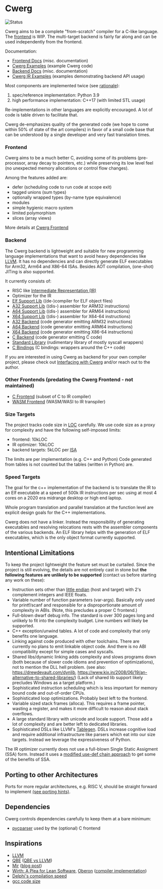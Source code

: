 # Cwerg

![Status](../../workflows/cwerg-tests/badge.svg)

Cwerg aims to be a complete "from-scratch" compiler for a C-like language.
The [frontend](FrontEnd) is WIP. The multi-target backend
is fairly far along and can be used independently from the frontend.

Documentation:
* [Frontend Docs](FrontEndDocs/) (misc. documentation)
* [Cwerg Examples](FrondEnd/TestData) (example Cwerg code)
* [Backend Docs](Docs/) (misc. documentation)
* [Cwerg IR Examples](Examples/) (examples demonstrating backend API usage)

Most components are implemented twice (see [rationale](Docs/why_python.md)):
1. spec/reference implementation: Python 3.9
2. high performance implementation: C++17 (with limited STL usage)

Re-implementations in other languages are explicitly encouraged. A lot of
code is table driven to facilitate that.

Cwerg de-emphasizes quality of the generated code (we hope to come within 50%
of state of the art  compilers) in favor of a small code base that can be
understood by a single developer and very fast translation times.

### Frontend

Cwerg aims to be a much better C, avoiding some of its problems (pre-processor,
array decay to pointers, etc.) while preserving its low level feel (no unexpected
memory allocations or control flow changes).

Among the features added are:
* defer (scheduling code to run code at scope exit)
* tagged unions (sum types)
* optionally wrapped types (by-name type equivalence)
* modules
* simple hygienic macro system
* limited polymorphism
* slices (array views)

More details at [Cwerg Frontend](FrontEnd)

### Backend

The Cwerg backend is lightweight and suitable for new programming
language implementations that want to avoid heavy dependencies like
[LLVM](https://llvm.org). It has no dependencies and can directly generate
ELF executables for Arm32, Arm64 and X86-64 ISAs.
Besides AOT compilation, (one-shot) JITing is also supported.

It currently consists of:

* RISC like [Intermediate Representation (IR)](Docs/opcodes.md)
* Optimizer for the IR
* [Elf Support Lib](Elf/)   ((de-)compiler for ELF object files)
* [A32 Support Lib](CpuA32/) ((dis-) assembler for ARM32 instructions)
* [A64 Support Lib](CpuA64/) ((dis-) assembler for ARM64 instructions)
* [X64 Support Lib](CpuX64/) ((dis-) assembler for X64-64 instructions)
* [A32 Backend](CodeGenA32/) (code generator emitting ARM32 instructions)
* [A64 Backend](CodeGenA64/) (code generator emitting ARM64 instructions)
* [X64 Backend](CodeGenX64/) (code generator emitting X86-64 instructions)
* [C Backend](CodeGenC/) (code generator emitting C code)
* [Standard Library](StdLib/) (rudimentary library of mostly syscall wrappers)
* [C Bindings](BindingsC/) (C bindings: wrappers around the C++ code)

If you are interested in using Cwerg as backend for your own compiler
project, please check out [Interfacing with Cwerg](Docs/interfacing_with_cwerg.md)
and/or reach out to the author.

### Other Frontends (predating the Cwerg Frontend - not maintained)

* [C Frontend](FrontEndC/)  (subset of C to IR compiler)
* [WASM Frontend](FrontEndWASM/) (WASM/WASI to IR transpiler)


### Size Targets

The project tracks code size in [LOC](CLOC.txt) carefully.
We use code size as a proxy for complexity and have the following self-imposed limits:
* frontend: 10kLOC
* IR optimizer: 10kLOC
* backend targets: 5kLOC per [ISA](https://en.wikipedia.org/wiki/Instruction_set_architecture)

The limits are per implementation (e.g. C++ and Python)
Code generated from tables is not counted but the tables (written in Python) are.

### Speed Targets

The goal for the c++ implementation of the backend is to translate the IR to an
Elf executable at a speed of 500k IR instructions per sec using at most 4 cores on a 2020 era midrange desktop or high end laptop.

Whole program translation and parallel translation at the function level are
explicit design goals for the C++ implementations.

Cwerg does not have a linker. Instead the responsibility of
generating executables and resolving relocations rests with the assembler
components of the various backends. An ELF library helps with the generation of
ELF executables, which is the only object format currently supported.

## Intentional Limitations

To keep the project lightweight the feature set must be curtailed.
Since the project is still evolving, the details are not entirely cast in stone but
**the following features are unlikely to be supported** (contact us before starting
any work on these):

* Instruction sets other than [little endian](https://en.wikipedia.org/wiki/Comparison_of_instruction_set_architectures) (host and target) with 2's complement integers and IEEE floats.
* Variable number of function parameters (var-args). Basically only used for
  printf/scanf and responsible for a disproportionate amount of complexity in
  ABIs. (Note, this precludes a proper C frontend.)
* Full-blown dwarf debug info. The standard is over 300 pages long and unlikely
  to fit into the complexity budget. Line numbers will likely be supported.
* C++ exception/unwind tables. A lot of code and complexity that only benefits one language.
* Linking against code produced with other toolchains. There are currently no plans
  to emit linkable object code. And there is no ABI compatibility except for simple cases and syscalls.
* Shared libs/dynamic linking adds complexity and slows programs down (both because
  of slower code idioms and prevention of optimizations), not
  to mention the DLL hell problem. (see also: https://drewdevault.com/dynlib,
  https://www.kix.in/2008/06/19/an-alternative-to-shared-libraries/)
  (Lack of shared lib support likely precludes Windows as a target platform.)
* Sophisticated instruction scheduling which is less important for memory
  bound code and out-of-order CPUs.
* Sophisticated loop optimizations. Probably best left to the frontend.
* Variable sized stack frames (alloca). This requires a frame pointer, wasting a register,
  and makes it more difficult to reason about stack overflows.
* A large standard library with unicode and locale support. Those add a lot of
  complexity and are better left to dedicated libraries.
* Sophisticated DSLs like LLVM's [Tablegen](https://llvm.org/docs/TableGen/).
  DSLs increase cognitive load and require additional infrastructure like parsers
  which eat into our size targets. Instead we leverage the expressiveness of Python.


The IR optimizer currently does not use a full-blown Single Static Assigment
(SSA) form. Instead it uses a [modified use-def chain approach](Docs/use_def.md)
to get some of the benefits of SSA.

## Porting to other Architectures

Ports for more regular architectures, e.g. RISC V, should be straight forward to implement [(see porting hints)](Docs/backend_porting.md).

## Dependencies

Cwerg controls dependencies carefully to keep them at a bare minimum:

* [pycparser](https://github.com/eliben/pycparser) used by the (optional) C frontend

## Inspirations

* [LLVM](https://llvm.org)
* [QBE](https://c9x.me/compile/) ([QBE vs LLVM](https://c9x.me/compile/doc/llvm.html))
* [Mir](https://github.com/vnmakarov/mir) ([blog post](https://developers.redhat.com/blog/2020/01/20/mir-a-lightweight-jit-compiler-project/))
* [Wirth: A Plea for Lean Software](https://cr.yp.to/bib/1995/wirth.pdf),
  [Oberon](http://www.projectoberon.com/) ([compiler implementation](http://www.inf.ethz.ch/personal/wirth/ProjectOberon/PO.System.pdf))
* [Delphi's compilation speed](https://news.ycombinator.com/item?id=24735366)
* [gcc code size](https://www.phoronix.com/scan.php?page=news_item&px=MTg3OTQ)

